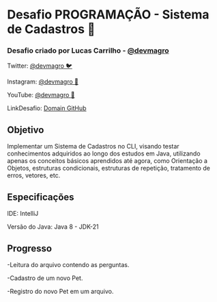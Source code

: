 # Desafio PROGRAMAÇÃO - Sistema de Cadastros 🚀

### Desafio criado por Lucas Carrilho - [@devmagro](https://www.linkedin.com/in/karilho/)

Twitter: [@devmagro 🐦 ](https://x.com/devmagro)

Instagram: [@devmagro 📸](https://instagram.com/devmagro)

YouTube: [@devmagro 🎥](https://www.youtube.com/@devmagro)

LinkDesafio: [Domain GitHub](https://github.com/karilho/desafioCadastro)

## Objetivo
Implementar um Sistema de Cadastros no CLI, visando testar conhecimentos adquiridos ao longo dos estudos em Java, 
utilizando apenas os conceitos básicos aprendidos até agora, como Orientação a Objetos, estruturas condicionais, 
estruturas de repetição, tratamento de erros, vetores, etc.

## Especificações

IDE: IntelliJ

Versão do Java: Java 8 - JDK-21

## Progresso
-Leitura do arquivo contendo as perguntas.

-Cadastro de um novo Pet.

-Registro do novo Pet em um arquivo.

